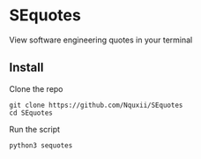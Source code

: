 # SEquotes
View software engineering quotes in your terminal

## Install
Clone the repo
```
git clone https://github.com/Nquxii/SEquotes
cd SEquotes
```
Run the script
```
python3 sequotes
```
